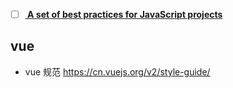 
- [ ] **[ A set of best practices for JavaScript projects](https://github.com/elsewhencode/project-guidelines)**

## vue

- vue 规范 https://cn.vuejs.org/v2/style-guide/
